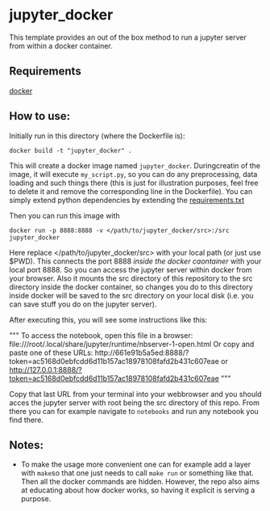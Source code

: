 # jupyter_docker

This template provides an out of the box method to run a jupyter server from within a docker container.

## Requirements
[docker](https://www.docker.com/)

## How to use:

Initially run in this  directory (where the Dockerfile is):

`docker build -t "jupyter_docker" .`

This will create a docker image named `jupyter_docker`. Duringcreatin of the image, it will execute `my_script.py`, so you can do any preprocessing, data loading and such things there (this is just for illustration purposes, feel free to delete it and remove the corresponding line in the Dockerfile). You can simply extend python dependencies by extending the [requirements.txt](src/requirements.txt)

Then you can run this image with

`docker run -p 8888:8888 -v </path/to/jupyter_docker/src>:/src jupyter_docker`

Here replace </path/to/jupyter_docker/src> with your local path (or just use $PWD). This connects the port 8888 *inside the docker caontainer* with your local port 8888. So you can access the jupyter server within docker from your browser. Also it mounts the src directory of this repository to the src directory inside the docker container, so changes you do to this directory inside docker will be saved to the src directory on your local disk (i.e. you can save stuff you do on the jupyter server).

After executing this, you will see some instructions like this:

"""
To access the notebook, open this file in a browser:
        file:///root/.local/share/jupyter/runtime/nbserver-1-open.html
    Or copy and paste one of these URLs:
        http://661e91b5a5ed:8888/?token=ac5168d0ebfcdd6d11b157ac18978108fafd2b431c607eae
     or http://127.0.0.1:8888/?token=ac5168d0ebfcdd6d11b157ac18978108fafd2b431c607eae
"""

Copy that last URL from your terminal into your webbrowser and you should acces the jupyter server with root being the src directory of this repo. From there you can for example navigate to `notebooks` and run any notebook you find there.

## Notes:
 - To make the usage more convenient one can for example add a layer with `make`so that one just needs to call `make run` or something like that. Then all the docker commands are hidden. However, the repo also aims at educating about how docker works, so having it explicit is serving a purpose.
